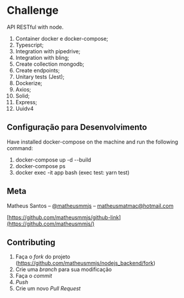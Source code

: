 # Challenge
API RESTful with node.

1.	Container docker e docker-compose;
2.  Typescript;
3.	Integration with pipedrive;
4.  Integration with bling;
5.  Create collection mongodb;
6.  Create endpoints;
7.	Unitary tests (Jest);
8.  Dockerize;
9.  Axios;
10. Solid;
11. Express;
12. Uuidv4

## Configuração para Desenvolvimento
Have installed docker-compose on the machine and run the following command:

1. docker-compose up -d --build
2. docker-compose ps
3. docker exec -it app bash (exec test: yarn test)


## Meta
Matheus Santos – [@matheusmmjs](https://www.linkedin.com/in/matheusmmjs) – matheusmatmac@hotmail.com

[https://github.com/matheusmmjs/github-link](https://github.com/matheusmmjs/)


## Contributing
1. Faça o _fork_ do projeto (<https://github.com/matheusmmjs/nodejs_backend/fork>)
2. Crie uma _branch_ para sua modificação
3. Faça o _commit_
4. _Push_
5. Crie um novo _Pull Request_